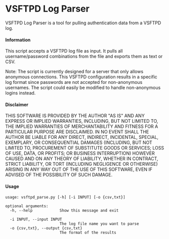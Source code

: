 # VSFTPD Log Parser

VSFTPD Log Parser is a tool for pulling authentication data from a VSFTPD log.

#### Information

This script accepts a VSFTPD log file as input. It pulls all username/password combinations from the file and exports them as text or CSV.

Note: The script is currently designed for a server that only allows anonymous connections. This VSFTPD configuration results in a specific log format since passwords are not accepted for non-anonymous usernames. The script could easily be modified to handle non-anonymous logins instead.

#### Disclaimer

THIS SOFTWARE IS PROVIDED BY THE AUTHOR "AS IS" AND ANY EXPRESS OR IMPLIED WARRANTIES, INCLUDING, BUT NOT LIMITED TO, THE IMPLIED WARRANTIES OF MERCHANTABILITY AND FITNESS FOR A PARTICULAR PURPOSE ARE DISCLAIMED. IN NO EVENT SHALL THE AUTHOR BE LIABLE FOR ANY DIRECT, INDIRECT, INCIDENTAL, SPECIAL, EXEMPLARY, OR CONSEQUENTIAL DAMAGES (INCLUDING, BUT NOT LIMITED TO, PROCUREMENT OF SUBSTITUTE GOODS OR SERVICES; LOSS OF USE, DATA, OR PROFITS; OR BUSINESS INTERRUPTION) HOWEVER CAUSED AND ON ANY THEORY OF LIABILITY, WHETHER IN CONTRACT, STRICT LIABILITY, OR TORT (INCLUDING NEGLIGENCE OR OTHERWISE) ARISING IN ANY WAY OUT OF THE USE OF THIS SOFTWARE, EVEN IF ADVISED OF THE POSSIBILITY OF SUCH DAMAGE.

#### Usage

```
usage: vsftpd_parse.py [-h] [-i INPUT] [-o {csv,txt}]

optional arguments:
  -h, --help            Show this message and exit
                        
  -i INPUT, --input INPUT
                        The log file name you want to parse
  -o {csv,txt}, --output {csv,txt}
                        The format of the results
```